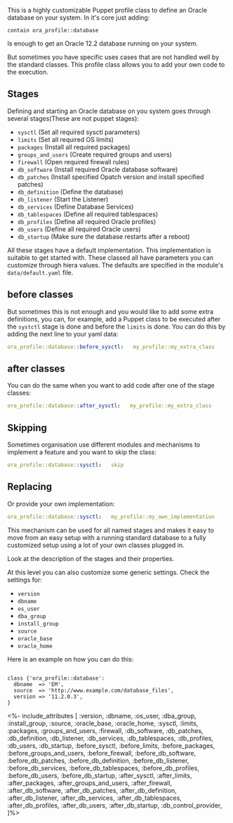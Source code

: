This is a highly customizable Puppet profile class to define an Oracle database on your system. In it's core just adding:

```
contain ora_profile::database
```

Is enough to get an Oracle 12.2 database running on your system. 

But sometimes you have specific uses cases that are not handled well by the standard classes. This profile class allows you to add your own code to the execution.

## Stages

Defining and starting an Oracle database on you system goes through several stages(These are not puppet stages):

- `sysctl`           (Set all required sysctl parameters)
- `limits`           (Set all required OS limits)
- `packages`         (Install all required packages)
- `groups_and_users` (Create required groups and users)
- `firewall`         (Open required firewall rules)
- `db_software`      (Install required Oracle database software)
- `db_patches`       (Install specified Opatch version and install specified patches)
- `db_definition`    (Define the database)
- `db_listener`      (Start the Listener)
- `db_services`      (Define Database Services)
- `db_tablespaces`   (Define all required tablespaces)
- `db_profiles`      (Define all required Oracle profiles)
- `db_users`         (Define all required Oracle users)
- `db_startup`       (Make sure the database restarts after a reboot)

All these stages have a default implementation. This implementation is suitable to get started with. These classed all have parameters you can customize through hiera values. The defaults are specified in the module's `data/default.yaml` file. 

## before classes

But sometimes this is not enough and you would like to add some extra definitions, you can, for example, add a Puppet class to be executed after the `systctl` stage is done and before the `limits` is done. You can do this by adding the next line to your yaml data:

```yaml
ora_profile::database::before_sysctl:   my_profile::my_extra_class
```

## after classes

You can do the same when you want to add code after one of the stage classes:

```yaml
ora_profile::database::after_sysctl:   my_profile::my_extra_class
```

## Skipping

Sometimes organisation use different modules and mechanisms to implement a feature and you want to skip the class:

```yaml
ora_profile::database::sysctl:   skip
```

## Replacing

Or provide your own implementation:

```yaml
ora_profile::database::sysctl:   my_profile::my_own_implementation
```

This mechanism can be used for all named stages and makes it easy to move from an easy setup with a running standard database to a fully customized setup using a lot of your own classes plugged in.

Look at the description of the stages and their properties.

At this level you can also customize some generic settings. Check the settings for:

- `version`
- `dbname`
- `os_user`
- `dba_group`
- `install_group`
- `source`
- `oracle_base`
- `oracle_home`

Here is an example on how you can do this:

```puppet

class {'ora_profile::database':
  dbname  => 'EM',
  source  => 'http://www.example.com/database_files',
  version => '11.2.0.3',
}

```


<%- include_attributes [
  :version,
  :dbname,
  :os_user,
  :dba_group,
  :install_group,
  :source,
  :oracle_base,
  :oracle_home,
  :sysctl,
  :limits,
  :packages,
  :groups_and_users,
  :firewall,
  :db_software,
  :db_patches,
  :db_definition,
  :db_listener,
  :db_services,
  :db_tablespaces,
  :db_profiles,
  :db_users,
  :db_startup,
  :before_sysctl,
  :before_limits,
  :before_packages,
  :before_groups_and_users,
  :before_firewall,
  :before_db_software,
  :before_db_patches,
  :before_db_definition,
  :before_db_listener,
  :before_db_services,
  :before_db_tablespaces,
  :before_db_profiles,
  :before_db_users,
  :before_db_startup,
  :after_sysctl,
  :after_limits,
  :after_packages,
  :after_groups_and_users,
  :after_firewall,
  :after_db_software,
  :after_db_patches,
  :after_db_definition,
  :after_db_listener,
  :after_db_services,
  :after_db_tablespaces,
  :after_db_profiles,
  :after_db_users,
  :after_db_startup,
  :db_control_provider,
]%>

